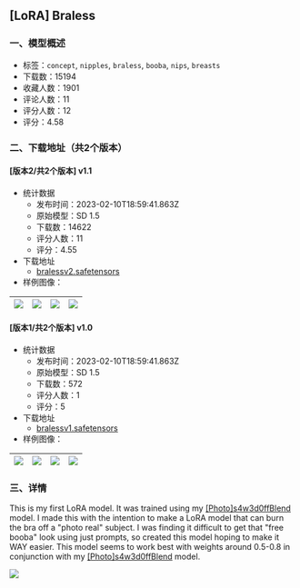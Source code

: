 ## [LoRA] Braless
### 一、模型概述

- 标签：`concept`, `nipples`, `braless`, `booba`, `nips`, `breasts`
- 下载数：15194
- 收藏人数：1901
- 评论人数：11
- 评分人数：12
- 评分：4.58

### 二、下载地址（共2个版本）

#### [版本2/共2个版本] v1.1

- 统计数据
  - 发布时间：2023-02-10T18:59:41.863Z
  - 原始模型：SD 1.5
  - 下载数：14622
  - 评分人数：11
  - 评分：4.55
- 下载地址
  - [bralessv2.safetensors](https://civitai.com/api/download/models/8653)
- 样例图像：

| <img src="https://image.civitai.com/xG1nkqKTMzGDvpLrqFT7WA/8254aeab-469b-42ac-0fd4-a3ed2df62a00/width=450/86625.jpeg" /> | <img src="https://image.civitai.com/xG1nkqKTMzGDvpLrqFT7WA/f1a2026a-66ee-457d-2c6a-f59e3534e300/width=450/82484.jpeg" /> | <img src="https://image.civitai.com/xG1nkqKTMzGDvpLrqFT7WA/24e5a485-cc9f-4169-9148-665af6171900/width=450/82349.jpeg" /> | <img src="https://image.civitai.com/xG1nkqKTMzGDvpLrqFT7WA/de7e49fe-2020-4955-8ee0-a454432f0800/width=450/83879.jpeg" /> |
| ---- | ---- | ---- | ---- |

#### [版本1/共2个版本] v1.0

- 统计数据
  - 发布时间：2023-02-10T18:59:41.863Z
  - 原始模型：SD 1.5
  - 下载数：572
  - 评分人数：1
  - 评分：5
- 下载地址
  - [bralessv1.safetensors](https://civitai.com/api/download/models/8551)
- 样例图像：

| <img src="https://image.civitai.com/xG1nkqKTMzGDvpLrqFT7WA/8a19a1ff-0961-4125-2cb8-33df1848c800/width=450/81362.jpeg" /> | <img src="https://image.civitai.com/xG1nkqKTMzGDvpLrqFT7WA/b9f1dd20-c686-4891-8fc7-10d1c5b3d900/width=450/81306.jpeg" /> | <img src="https://image.civitai.com/xG1nkqKTMzGDvpLrqFT7WA/e0f2ce28-88c6-4ea1-d75c-7f5ad7b89c00/width=450/81305.jpeg" /> | <img src="https://image.civitai.com/xG1nkqKTMzGDvpLrqFT7WA/120af910-0506-40bd-d7ae-449b60b79b00/width=450/81307.jpeg" /> |
| ---- | ---- | ---- | ---- |


### 三、详情
<p>This is my first LoRA model. It was trained using my <a rel="ugc" href="https://civitai.com/models/5083/photo-s4w3d0ff-blend">[Photo]s4w3d0ffBlend</a> model. I made this with the intention to make a LoRA model that can burn the bra off a "photo real" subject. I was finding it difficult to get that "free booba" look using just prompts, so created this model hoping to make it WAY easier. This model seems to work best with weights around 0.5-0.8 in conjunction with my <a rel="ugc" href="https://civitai.com/models/5083/photo-s4w3d0ff-blend">[Photo]s4w3d0ffBlend</a> model.<br /></p><img src="https://imagecache.civitai.com/xG1nkqKTMzGDvpLrqFT7WA/5ac24cd1-e764-4387-6d12-d991796b7400/width=525" />